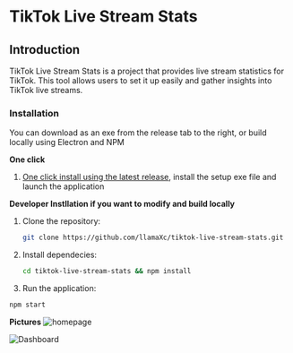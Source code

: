 # TikTok Live Stream Stats

## Introduction
TikTok Live Stream Stats is a project that provides live stream statistics for TikTok. This tool allows users to set it up easily and gather insights into TikTok live streams.

### Installation
You can download as an exe from the release tab to the right, or build locally using Electron and NPM

**One click**
1. [One click install using the latest release](https://github.com/llamaXc/tiktok-live-stream-stats/releases/tag/V0.0.2), install the setup exe file and launch the application

**Developer Instllation if you want to modify and build locally**
1. Clone the repository:

   ```bash
   git clone https://github.com/llamaXc/tiktok-live-stream-stats.git
   ```
2. Install dependecies:
   ```bash
   cd tiktok-live-stream-stats && npm install
   ```

3. Run the application:
  ```bash
  npm start
 ```

**Pictures**
![homepage](https://github.com/llamaXc/tiktok-live-stream-stats/assets/11560596/a1253cd1-a72a-40fa-bea8-f5ee329884ef)

![Dashboard](https://github.com/user-attachments/assets/0f8ffd92-2bdf-4742-8c77-517af4eead89)
